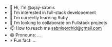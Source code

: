 - 👋 Hi, I’m @ajay-sabnis
- 👀 I’m interested in full-stack developement
- 🌱 I’m currently learning  Ruby
- 💞️ I’m looking to collaborate on  Fullstack projects
- 📫 How to reach me sabnisorchid@gmail.com
- 😄 Pronouns: ...
- ⚡ Fun fact: ...

<!---
ajay-sabnis/ajay-sabnis is a ✨ special ✨ repository because its `README.md` (this file) appears on your GitHub profile.
You can click the Preview link to take a look at your changes.
--->
